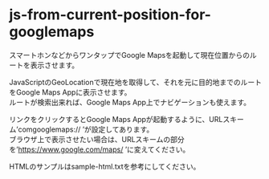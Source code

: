 js-from-current-position-for-googlemaps
=======================================

スマートホンなどからワンタップでGoogle Mapsを起動して現在位置からのルートを表示させます。  

JavaScriptのGeoLocationで現在地を取得して、それを元に目的地までのルートをGoogle Maps Appに表示させます。  
ルートが検索出来れば、Google Maps App上でナビゲーションも使えます。  

リンクをクリックするとGoogle Maps Appが起動するように、URLスキーム’comgooglemaps:// ’が設定してあります。  
ブラウザ上で表示させたい場合は、URLスキームの部分を’https://www.google.com/maps/ ’に変えてください。  

HTMLのサンプルはsample-html.txtを参考にしてください。  
